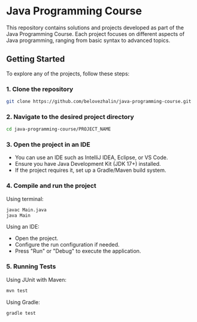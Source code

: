 # Java Programming Course

This repository contains solutions and projects developed as part of the Java Programming Course. Each project focuses on different aspects of Java programming, ranging from basic syntax to advanced topics.

## Getting Started

To explore any of the projects, follow these steps:

### 1. Clone the repository
```bash
git clone https://github.com/belovezhalin/java-programming-course.git
```

### 2. Navigate to the desired project directory
```bash
cd java-programming-course/PROJECT_NAME
```

### 3. Open the project in an IDE
- You can use an IDE such as IntelliJ IDEA, Eclipse, or VS Code.
- Ensure you have Java Development Kit (JDK 17+) installed.
- If the project requires it, set up a Gradle/Maven build system.

### 4. Compile and run the project
Using terminal:

```bash
javac Main.java
java Main
```
Using an IDE:
- Open the project.
- Configure the run configuration if needed.
- Press "Run" or "Debug" to execute the application.

### 5. Running Tests
Using JUnit with Maven:

```bash
mvn test
```

Using Gradle:

```bash
gradle test
```
